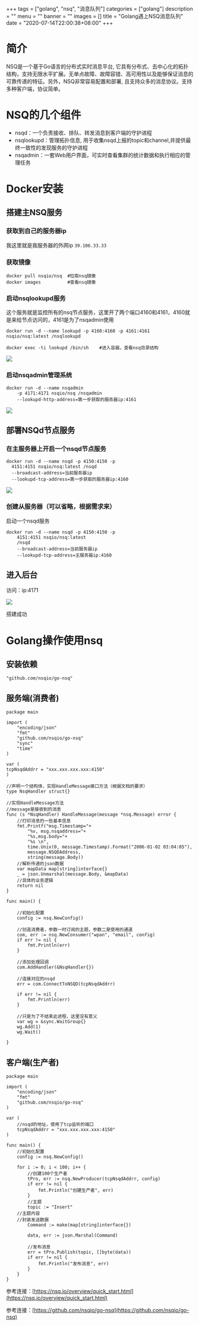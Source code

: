 +++
tags = ["golang", "nsq", "消息队列"]
categories = ["golang"]
description = ""
menu = ""
banner = ""
images = []
title = "Golang遇上NSQ消息队列"
date = "2020-07-14T22:00:38+08:00"
+++


# 简介

NSQ是一个基于Go语言的分布式实时消息平台, 它具有分布式、去中心化的拓扑结构，支持无限水平扩展。无单点故障、故障容错、高可用性以及能够保证消息的可靠传递的特征。另外，NSQ非常容易配置和部署, 且支持众多的消息协议。支持多种客户端，协议简单。

# NSQ的几个组件
 * nsqd：一个负责接收、排队、转发消息到客户端的守护进程
 * nsqlookupd：管理拓扑信息, 用于收集nsqd上报的topic和channel,并提供最终一致性的发现服务的守护进程
 * nsqadmin：一套Web用户界面，可实时查看集群的统计数据和执行相应的管理任务

# Docker安装

## 搭建主NSQ服务

### 获取到自己的服务器ip

我这里就是我服务器的外网ip
```39.106.33.33```

### 获取镜像

```docker
docker pull nsqio/nsq  #拉取nsq镜像
docker images          #查看nsq镜像

```

### 启动nsqlookupd服务
这个服务就是监控所有的nsq节点服务，这里开了两个端口4160和4161，4160就是来给节点访问的，4161是为了nsqadmin使用

```docker
docker run -d --name lookupd -p 4160:4160 -p 4161:4161 nsqio/nsq:latest /nsqlookupd

docker exec -ti lookupd /bin/sh    #进入容器，查看nsq目录结构

```

![](https://oss.myxy99.cn/images/2020/07/14/20200714221747.png)

### 启动nsqadmin管理系统

```docker
docker run -d --name nsqadmin 
    -p 4171:4171 nsqio/nsq /nsqadmin 
    --lookupd-http-address=第一步获取的服务器ip:4161

```

![](https://oss.myxy99.cn/images/2020/07/14/20200714221844.png)

## 部署NSQd节点服务

### 在主服务器上开启一个nsqd节点服务

```docker
docker run -d --name nsqd -p 4150:4150 -p 
  4151:4151 nsqio/nsq:latest /nsqd 
  --broadcast-address=当前服务器ip 
  --lookupd-tcp-address=第一步获取的服务器ip:4160

```

![](https://oss.myxy99.cn/images/2020/07/14/20200714221947.png)


### 创建从服务器（可以省略，根据需求来）

启动一个nsqd服务

```docker
docker run -d --name nsqd -p 4150:4150 -p 
    4151:4151 nsqio/nsq:latest 
    /nsqd 
    --broadcast-address=当前服务器ip 
    --lookupd-tcp-address=主服务器ip:4160

```
## 进入后台

访问：ip:4171

![](https://oss.myxy99.cn/images/2020/07/14/20200714222423.png)

搭建成功


# Golang操作使用nsq

## 安装依赖
```golang
"github.com/nsqio/go-nsq"

```

## 服务端(消费者)
```golang
package main

import (
	"encoding/json"
	"fmt"
	"github.com/nsqio/go-nsq"
	"sync"
	"time"
)

var (
tcpNsqdAddrr = "xxx.xxx.xxx.xxx:4150"
)

//声明一个结构体，实现HandleMessage接口方法（根据文档的要求）
type NsqHandler struct{}

//实现HandleMessage方法
//message是接收到的消息
func (s *NsqHandler) HandleMessage(message *nsq.Message) error {
	//打印消息的一些基本信息
	fmt.Printf("msg.Timestamp="+
		"%v, msg.nsqaddress="+
		"%s,msg.body="+
		"%s \n",
		time.Unix(0, message.Timestamp).Format("2006-01-02 03:04:05"),
		message.NSQDAddress,
		string(message.Body))
	//解析传递的json数据
    var mapData map[string]interface{}
    _ = json.Unmarshal(message.Body, &mapData)
    //具体的业务逻辑
	return nil
}

func main() {

	//初始化配置
	config := nsq.NewConfig()

	//创造消费者，参数一时订阅的主题，参数二是使用的通道
	com, err := nsq.NewConsumer("wpan", "email", config)
	if err != nil {
		fmt.Println(err)
	}

	//添加处理回调
	com.AddHandler(&NsqHandler{})

	//连接对应的nsqd
	err = com.ConnectToNSQD(tcpNsqdAddrr)

	if err != nil {
		fmt.Println(err)
	}

	//只是为了不结束此进程，这里没有意义
	var wg = &sync.WaitGroup{}
	wg.Add(1)
	wg.Wait()

}

```

## 客户端(生产者)

```golang
package main

import (
	"encoding/json"
	"fmt"
	"github.com/nsqio/go-nsq"
)

var (
	//nsqd的地址，使用了tcp监听的端口
	tcpNsqdAddrr = "xxx.xxx.xxx.xxx:4150"
)

func main() {
	//初始化配置
	config := nsq.NewConfig()

	for i := 0; i < 100; i++ {
		//创建100个生产者
		tPro, err := nsq.NewProducer(tcpNsqdAddrr, config)
		if err != nil {
			fmt.Println("创建生产者", err)
		}
		//主题
		topic := "Insert"
    //主题内容
    //封装发送数据
        Command := make(map[string]interface{})
    
		data, err := json.Marshal(Command)

		//发布消息
		err = tPro.Publish(topic, []byte(data))
		if err != nil {
			fmt.Println("发布消息", err)
		}
	}
}

```

参考连接：[https://nsq.io/overview/quick_start.html](https://nsq.io/overview/quick_start.html)

参考连接：[https://github.com/nsqio/go-nsq](https://github.com/nsqio/go-nsq)




